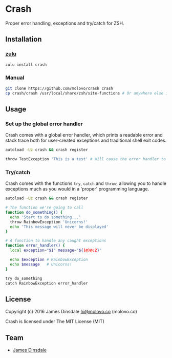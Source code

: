 # Crash

Proper error handling, exceptions and try/catch for ZSH.

## Installation

### [zulu](https://github.com/zulu-zsh/zulu)

```sh
zulu install crash
```

### Manual

```sh
git clone https://github.com/molovo/crash crash
cp crash/crash /usr/local/share/zsh/site-functions # Or anywhere else in $fpath
```

## Usage

### Set up the global error handler

Crash comes with a global error handler, which prints a readable error and stack trace both for user-created exceptions and traditional shell exit codes.

```sh
autoload -Uz crash && crash register

throw TestException 'This is a test' # Will cause the error handler to be displayed
```

### Try/catch

Crash comes with the functions `try`, `catch` and `throw`, allowing you to handle exceptions much as you would in a 'proper' programming language.

```sh
autoload -Uz crash && crash register

# The function we're going to call
function do_something() {
  echo 'Start to do something...'
  throw RainbowException 'Unicorns!'
  echo 'This message will never be displayed'
}

# A function to handle any caught exceptions
function error_handler() {
  local exception="$1" message="${(@)@:2}"

  echo $exception # RainbowException
  echo $message   # Unicorns!
}

try do_something
catch RainbowException error_handler
```

## License

Copyright (c) 2016 James Dinsdale <hi@molovo.co> (molovo.co)

Crash is licensed under The MIT License (MIT)

## Team

* [James Dinsdale](http://molovo.co)
